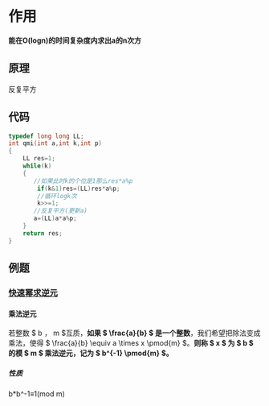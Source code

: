 
# 作用

**能在O(logn)的时间复杂度内求出a的n次方**

## 原理

反复平方

## 代码

```c++
typedef long long LL;
int qmi(int a,int k,int p)
{
    LL res=1;
    while(k)
    {
       //如果此时k的个位是1那么res*a%p 
        if(k&1)res=(LL)res*a%p;
        //循环logk次
        k>>=1;
       //反复平方(更新a)
       a=(LL)a*a%p;
    }
    return res;
}

```

## 例题

### [快速幂求逆元](https://www.acwing.com/problem/content/877/)

#### 乘法逆元

若整数 $ b $，$ m $互质，**如果 $ \frac{a}{b} $ 是一个整数**，我们希望把除法变成乘法，使得 $ \frac{a}{b} \equiv a \times x \pmod{m} $。**则称 $ x $ 为 $ b $ 的模 $ m $ 乘法逆元，记为 $ b^{-1} \pmod{m} $。**

##### 性质

b*b^-1≡1(mod m)
